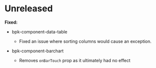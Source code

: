 # Unreleased

**Fixed:**
- bpk-component-data-table
  - Fixed an issue where sorting columns would cause an exception.

- bpk-component-barchart
  - Removes `onBarTouch` prop as it ultimately had no effect
